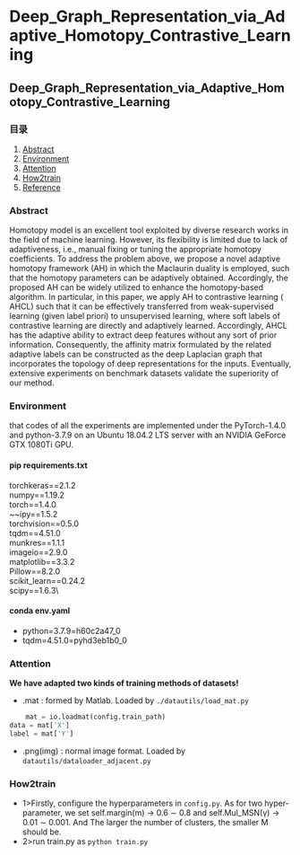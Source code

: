 # Deep_Graph_Representation_via_Adaptive_Homotopy_Contrastive_Learning

Deep_Graph_Representation_via_Adaptive_Homotopy_Contrastive_Learning
---

### 目录

1. [Abstract](#Abstract)
2. [Environment](#Environment)
3. [Attention](#Attention)
4. [How2train](#How2train)
5. [Reference](#Reference)

### Abstract

Homotopy model is an excellent tool exploited by diverse research works in the field of machine learning. However, its
flexibility is limited due to lack of adaptiveness, i.e., manual fixing or tuning the appropriate homotopy coefficients.
To address the problem above, we propose a novel adaptive homotopy framework (AH) in which the Maclaurin duality is
employed, such that the homotopy parameters can be adaptively obtained. Accordingly, the proposed AH can be widely
utilized to enhance the homotopy-based algorithm. In particular, in this paper, we apply AH to contrastive learning (
AHCL) such that it can be effectively transferred from weak-supervised learning (given label priori) to unsupervised
learning, where soft labels of contrastive learning are directly and adaptively learned. Accordingly, AHCL has the
adaptive ability to extract deep features without any sort of prior information. Consequently, the affinity matrix
formulated by the related adaptive labels can be constructed as the deep Laplacian graph that incorporates the topology
of deep representations for the inputs. Eventually, extensive experiments on benchmark datasets validate the superiority
of our method.

### Environment

that codes of all the experiments are implemented under the PyTorch-1.4.0 and python-3.7.9 on an Ubuntu 18.04.2 LTS
server with an NVIDIA GeForce GTX 1080Ti GPU.

#### pip requirements.txt

torchkeras==2.1.2\
numpy==1.19.2\
torch==1.4.0\
~~ipy==1.5.2\
torchvision==0.5.0\
tqdm==4.51.0\
munkres==1.1.1\
imageio==2.9.0\
matplotlib==3.3.2\
Pillow==8.2.0\
scikit_learn==0.24.2\
scipy==1.6.3\

#### conda env.yaml

- python=3.7.9=h60c2a47_0
- tqdm=4.51.0=pyhd3eb1b0_0

### Attention

**We have adapted two kinds of training methods of datasets!**

- .mat : formed by Matlab. Loaded by `./datautils/load_mat.py `

```python
    mat = io.loadmat(config.train_path)
data = mat['X']
label = mat['Y']
```

- .png(img) : normal image format. Loaded by `datautils/dataloader_adjacent.py `

### How2train

- 1>Firstly, configure the hyperparameters in `config.py`. As for two hyper-parameter, we set self.margin(m) → 0.6 ∼ 0.8
  and self.Mul_MSN(γ) → 0.01 ∼ 0.001. And The larger the number of clusters, the smaller M should be.
- 2>run train.py as `python train.py`
